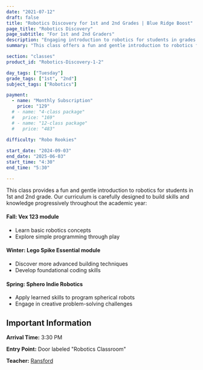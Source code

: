 ```yaml
---
date: "2021-07-12"
draft: false
title: "Robotics Discovery for 1st and 2nd Grades | Blue Ridge Boost"
page_title: "Robotics Discovery"
page_subtitle: "For 1st and 2nd Graders"
description: "Engaging introduction to robotics for students in grades 1 and 2."
summary: "This class offers a fun and gentle introduction to robotics for students in 1st and 2nd grade, progressively building skills and knowledge through Vex 123, Lego Spike Essential, and Sphero Indie Robotics modules over the academic year."

section: "classes"
product_id: "Robotics-Discovery-1-2"

day_tags: ["Tuesday"]
grade_tags: ["1st", "2nd"]
subject_tags: ["Robotics"]

payment:
  - name: "Monthly Subscription"
    price: "129"
  # - name: "4-class package"
  #   price: "169"
  # - name: "12-class package"
  #   price: "483"
  
difficulty: "Robo Rookies"

start_date: "2024-09-03"
end_date: "2025-06-03"
start_time: "4:30"
end_time: "5:30"

---
```


<p>This class provides a fun and gentle introduction to robotics for students in 1st and 2nd grade. Our curriculum is carefully designed to build skills and knowledge progressively throughout the academic year:</p>

<h4>Fall: Vex 123 module</h4>
<ul>
  <li>Learn basic robotics concepts</li>
  <li>Explore simple programming through play</li>
</ul>

<h4>Winter: Lego Spike Essential module</h4>
<ul>
  <li>Discover more advanced building techniques</li>
  <li>Develop foundational coding skills</li>
</ul>

<h4>Spring: Sphero Indie Robotics</h4>
<ul>
  <li>Apply learned skills to program spherical robots</li>
  <li>Engage in creative problem-solving challenges</li>
</ul>

<div class="details">
    <h2>Important Information</h2>
    <p><strong>Arrival Time:</strong> 3:30 PM</p>
    <p><strong>Entry Point:</strong> Door labeled "Robotics Classroom"</p>
    <p><strong>Teacher:</strong> <a href="/instructors#ransford">Ransford</a></p>
</div>